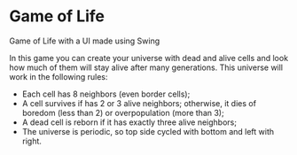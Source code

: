 # Game of Life
Game of Life with a UI made using Swing

In this game you can create your universe with dead and alive cells
and look how much of them will stay alive after many generations.
This universe will work in the following rules:
- Each cell has 8 neighbors (even border cells);
- A cell survives if has 2 or 3 alive neighbors; otherwise, it dies of boredom (less than 2) or overpopulation (more than 3);
- A dead cell is reborn if it has exactly three alive neighbors;
- The universe is periodic, so top side cycled with bottom and left with right.